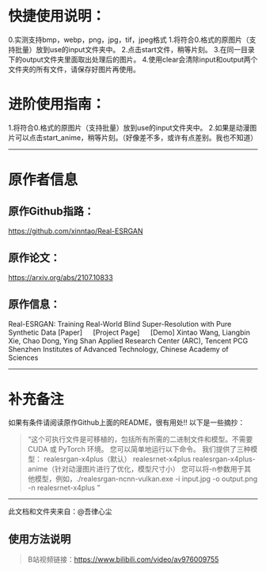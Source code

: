 # 快捷使用说明：
0.实测支持bmp，webp，png，jpg，tif，jpeg格式
1.将符合0.格式的原图片（支持批量）放到use的input文件夹中。
2.点击start文件，稍等片刻。
3.在同一目录下的output文件夹里面取出处理后的图片。
4.使用clear会清除input和output两个文件夹的所有文件，请保存好图片再使用。

# 进阶使用指南：
1.将符合0.格式的原图片（支持批量）放到use的input文件夹中。
2.如果是动漫图片可以点击start_anime，稍等片刻。（好像差不多，或许有点差别。我也不知道）

***

# 原作者信息
## 原作Github指路：
https://github.com/xinntao/Real-ESRGAN

## 原作论文：
https://arxiv.org/abs/2107.10833

## 原作信息：
Real-ESRGAN: Training Real-World Blind Super-Resolution with Pure Synthetic Data
[Paper]   [Project Page]   [Demo]
Xintao Wang, Liangbin Xie, Chao Dong, Ying Shan
Applied Research Center (ARC), Tencent PCG
Shenzhen Institutes of Advanced Technology, Chinese Academy of Sciences

***

# 补充备注
如果有条件请阅读原作Github上面的README，很有用处!!
以下是一些摘抄：

>   “这个可执行文件是可移植的，包括所有所需的二进制文件和模型。不需要 CUDA 或 PyTorch 环境。
    您可以简单地运行以下命令。
    我们提供了三种模型：
    realesrgan-x4plus（默认）
    realesrnet-x4plus
    realesrgan-x4plus-anime（针对动漫图片进行了优化，模型尺寸小）
    您可以将-n参数用于其他模型，例如，./realesrgan-ncnn-vulkan.exe -i input.jpg -o output.png -n realesrnet-x4plus
    ”

***
此文档和文件夹来自：@吾律心尘
## 使用方法说明
>B站视频链接：https://www.bilibili.com/video/av976009755